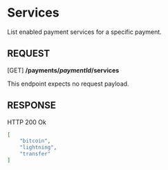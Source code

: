 # Services
List enabled payment services for a specific payment.

REQUEST
---

[GET] **/payments/*paymentId*/services**

This endpoint expects no request payload.

RESPONSE
---
HTTP 200 Ok

```json
[
    "bitcoin",
    "lightning",
    "transfer"
]
```